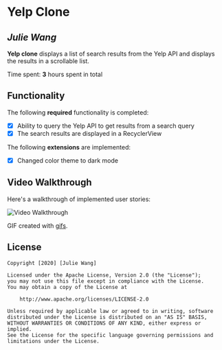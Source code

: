 # Yelp Clone 

## *Julie Wang*

**Yelp clone** displays a list of search results from the Yelp API and displays the results in a scrollable list. 

Time spent: **3** hours spent in total

## Functionality 

The following **required** functionality is completed:

* [x] Ability to query the Yelp API to get results from a search query
* [x] The search results are displayed in a RecyclerView

The following **extensions** are implemented:

* [x] Changed color theme to dark mode

## Video Walkthrough

Here's a walkthrough of implemented user stories:

<img src='https://j.gifs.com/XL4GLl.gif' title='Video Walkthrough' width='' alt='Video Walkthrough' />

GIF created with [gifs](http://www.gifs.com).

## License

    Copyright [2020] [Julie Wang]

    Licensed under the Apache License, Version 2.0 (the "License");
    you may not use this file except in compliance with the License.
    You may obtain a copy of the License at

        http://www.apache.org/licenses/LICENSE-2.0

    Unless required by applicable law or agreed to in writing, software
    distributed under the License is distributed on an "AS IS" BASIS,
    WITHOUT WARRANTIES OR CONDITIONS OF ANY KIND, either express or implied.
    See the License for the specific language governing permissions and
    limitations under the License.
